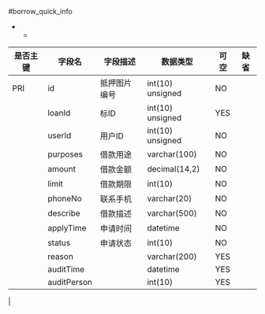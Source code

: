 #borrow_quick_info
* -
 
|是否主键	|字段名	|字段描述	|数据类型	|可空	|缺省	|
| --------|-----|-----|-----|-----|-----|
|PRI|id|抵押图片编号|int(10) unsigned|NO||
||loanId|标ID|int(10) unsigned|YES||
||userId|用户ID|int(10) unsigned|NO||
||purposes|借款用途|varchar(100)|NO||
||amount|借款金额|decimal(14,2)|NO||
||limit|借款期限|int(10)|NO||
||phoneNo|联系手机|varchar(20)|NO||
||describe|借款描述|varchar(500)|NO||
||applyTime|申请时间|datetime|NO||
||status|申请状态|int(10)|NO||
||reason||varchar(200)|YES||
||auditTime||datetime|YES||
||auditPerson||int(10)|YES||
|
